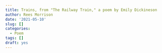 ```yaml
---
title: Trains, from "The Railway Train," a poem by Emily Dickineson
author: Rees Morrison
date: '2021-05-10'
slug: []
categories:
  - Poem
tags: []
draft: yes
---
```


